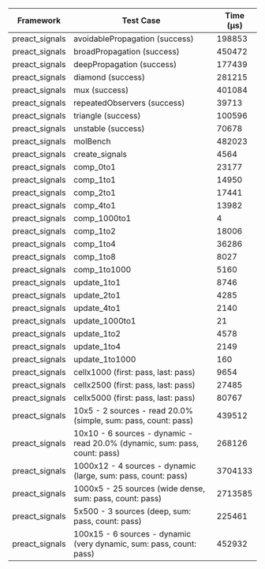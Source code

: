 | Framework | Test Case | Time (μs) |
| --- | --- | --- |
| preact_signals | avoidablePropagation (success) | 198853 |
| preact_signals | broadPropagation (success) | 450472 |
| preact_signals | deepPropagation (success) | 177439 |
| preact_signals | diamond (success) | 281215 |
| preact_signals | mux (success) | 401084 |
| preact_signals | repeatedObservers (success) | 39713 |
| preact_signals | triangle (success) | 100596 |
| preact_signals | unstable (success) | 70678 |
| preact_signals | molBench | 482023 |
| preact_signals | create_signals | 4564 |
| preact_signals | comp_0to1 | 23177 |
| preact_signals | comp_1to1 | 14950 |
| preact_signals | comp_2to1 | 17441 |
| preact_signals | comp_4to1 | 13982 |
| preact_signals | comp_1000to1 | 4 |
| preact_signals | comp_1to2 | 18006 |
| preact_signals | comp_1to4 | 36286 |
| preact_signals | comp_1to8 | 8027 |
| preact_signals | comp_1to1000 | 5160 |
| preact_signals | update_1to1 | 8746 |
| preact_signals | update_2to1 | 4285 |
| preact_signals | update_4to1 | 2140 |
| preact_signals | update_1000to1 | 21 |
| preact_signals | update_1to2 | 4578 |
| preact_signals | update_1to4 | 2149 |
| preact_signals | update_1to1000 | 160 |
| preact_signals | cellx1000 (first: pass, last: pass) | 9654 |
| preact_signals | cellx2500 (first: pass, last: pass) | 27485 |
| preact_signals | cellx5000 (first: pass, last: pass) | 80767 |
| preact_signals | 10x5 - 2 sources - read 20.0% (simple, sum: pass, count: pass) | 439512 |
| preact_signals | 10x10 - 6 sources - dynamic - read 20.0% (dynamic, sum: pass, count: pass) | 268126 |
| preact_signals | 1000x12 - 4 sources - dynamic (large, sum: pass, count: pass) | 3704133 |
| preact_signals | 1000x5 - 25 sources (wide dense, sum: pass, count: pass) | 2713585 |
| preact_signals | 5x500 - 3 sources (deep, sum: pass, count: pass) | 225461 |
| preact_signals | 100x15 - 6 sources - dynamic (very dynamic, sum: pass, count: pass) | 452932 |
